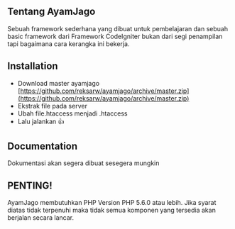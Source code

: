 ## Tentang AyamJago

Sebuah framework sederhana yang dibuat untuk pembelajaran
dan sebuah basic framework dari Framework CodeIgniter
bukan dari segi penampilan tapi bagaimana cara kerangka ini bekerja.

## Installation

- Download master ayamjago [https://github.com/reksarw/ayamjago/archive/master.zip](https://github.com/reksarw/ayamjago/archive/master.zip)
- Ekstrak file pada server
- Ubah file.htaccess menjadi .htaccess
- Lalu jalankan :+1:

## Documentation

Dokumentasi akan segera dibuat sesegera mungkin

## PENTING!

AyamJago membutuhkan PHP Version PHP 5.6.0 atau lebih.
Jika syarat diatas tidak terpenuhi maka tidak semua komponen yang tersedia akan berjalan secara lancar.